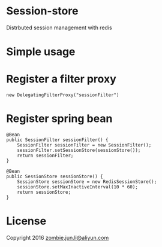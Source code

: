 # Session-store
Distrbuted session management with redis

# Simple usage
# Register a filter proxy
	new DelegatingFilterProxy("sessionFilter")

# Register spring bean
    @Bean
    public SessionFilter sessionFilter() {
        SessionFilter sessionFilter = new SessionFilter();
        sessionFilter.setSessionStore(sessionStore());
        return sessionFilter;
    }

    @Bean
    public SessionStore sessionStore() {
        SessionStore sessionStore = new RedisSessionStore();
        sessionStore.setMaxInactiveInterval(10 * 60);
        return sessionStore;
    }
	
# License
Copyright 2016 zombie.jun.li@aliyun.com
